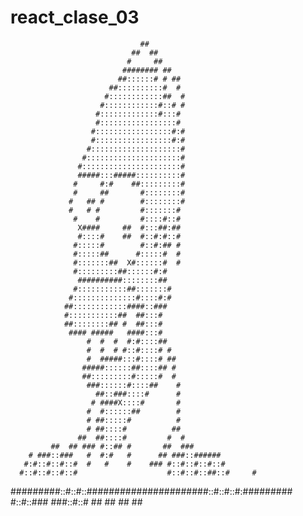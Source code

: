 # react_clase_03




                                 ##
                               ##  ##
                              #     ##
                             ######## ##
                            ##::::::# # ##
                          ##::::::::::#  #
                         #::::::::::::##  #
                        #::::::::::::#::# #
                       #:::::::::::::#:::#
                       #:::::::::::::::::#
                      #:::::::::::::::::#:#
                      #:::::::::::::::::#:#
                     #::::::::::::::::::::#
                    #:::::::::::::::::::::#
                   #::::::::::::::::::::::#
                   #####:::#####::::::::::#
                  #     #:#    ##:::::::::#
                  #     ##       #::::::::#
                 #   ## #        #::::::::#
                 #   # #         #:::::::#
                  #    #         #::::#::#
                   X####     ##  #:::##:##
                   #::::#    ##  #::#:#::#
                  #:::::#        #::#:## #
                  #:::::##      #:::::#  #
                  #:::::::##  X#::::::#  #
                  #:::::::::##::::::#:#
                   ##########::::::::##
                  #:::::::::::##:::::::#
                 #::::::::::::::#::::#:#
                ##::::::::::::####::###
                #:::::::::::##  ##:::#
                ##::::::::## #  ##:::#
                 #### #####   ####:::#
                     #  #  #  #:#::::##
                     #  #  # #::#::::# #
                     #  #####:::#::::# ##
                    #####::::::##::::## #
                    ##:::::::::#:::::#  #
                     ###::::::#::::##    #
                       ##::###::::#      #
                      # ####X::::#       #
                     #  #::::::##        #
                     # ##:::::#          #
                     # ##::::#          ##
                   ##  ##::::#         #  #
             ##  ## ### #::## #       ##  ###
        # ###::###   #  #:#   #      ## ###::######
       #:#::#::#::#  #   #    #    ### #::#::#::#::#
      #::#::#::#::#                    #::#::#::##::#     #
 #########::#::#::######################::#::#::#:#########
         #::#::###                        ###::#::# 
          ## ##                            ## ##